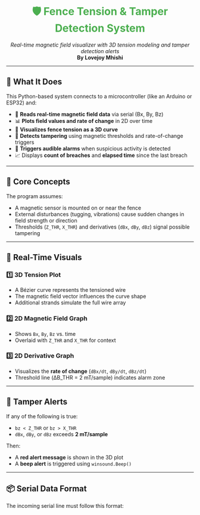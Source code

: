 <h1 align="center" style="color:#4CAF50;">
  🛡️ Fence Tension & Tamper Detection System
</h1>

<p align="center">
  <em>Real-time magnetic field visualizer with 3D tension modeling and tamper detection alerts</em><br>
  <strong>By Lovejoy Mhishi</strong>
</p>

---

## 🌟 What It Does

This Python-based system connects to a microcontroller (like an Arduino or ESP32) and:

- 📶 **Reads real-time magnetic field data** via serial (Bx, By, Bz)
- 📊 **Plots field values and rate of change** in 2D over time
- 🧵 **Visualizes fence tension as a 3D curve**
- 🚨 **Detects tampering** using magnetic thresholds and rate-of-change triggers
- 🔔 **Triggers audible alarms** when suspicious activity is detected
- 📈 Displays **count of breaches** and **elapsed time** since the last breach

---

## 🧠 Core Concepts

The program assumes:
- A magnetic sensor is mounted on or near the fence
- External disturbances (tugging, vibrations) cause sudden changes in field strength or direction
- Thresholds (`Z_THR`, `X_THR`) and derivatives (`dBx`, `dBy`, `dBz`) signal possible tampering

---

## 🎥 Real-Time Visuals

### 1️⃣ **3D Tension Plot**
- A Bézier curve represents the tensioned wire
- The magnetic field vector influences the curve shape
- Additional strands simulate the full wire array

### 2️⃣ **2D Magnetic Field Graph**
- Shows `Bx`, `By`, `Bz` vs. time  
- Overlaid with `Z_THR` and `X_THR` for context

### 3️⃣ **2D Derivative Graph**
- Visualizes the **rate of change** (`dBx/dt`, `dBy/dt`, `dBz/dt`)
- Threshold line (ΔB_THR = 2 mT/sample) indicates alarm zone

---

## 🚨 Tamper Alerts

If any of the following is true:

- `bz < Z_THR` or `bz > X_THR`
- `dBx`, `dBy`, or `dBz` exceeds **2 mT/sample**

Then:
- A **red alert message** is shown in the 3D plot
- A **beep alert** is triggered using `winsound.Beep()`

---

## 📦 Serial Data Format

The incoming serial line must follow this format:

